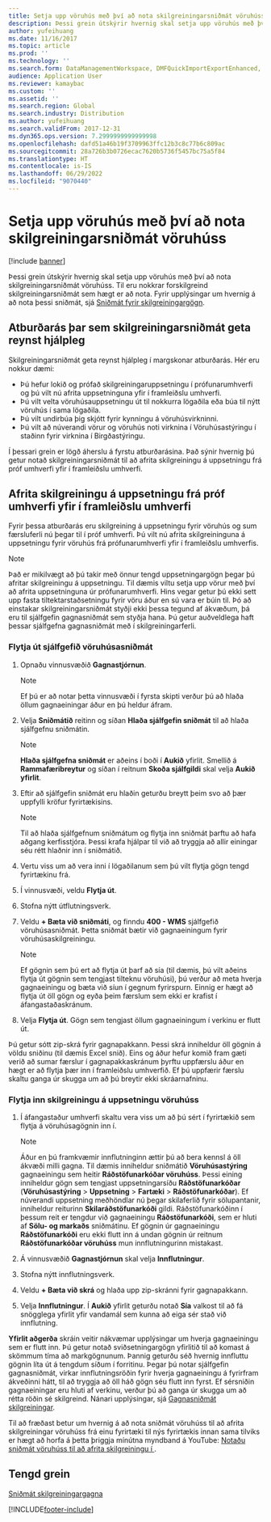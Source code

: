 ```yaml
---
title: Setja upp vöruhús með því að nota skilgreiningarsniðmát vöruhúss
description: Þessi grein útskýrir hvernig skal setja upp vöruhús með því að nota skilgreiningarsniðmát vöruhúss.
author: yufeihuang
ms.date: 11/16/2017
ms.topic: article
ms.prod: ''
ms.technology: ''
ms.search.form: DataManagementWorkspace, DMFQuickImportExportEnhanced, DMFDefinitionGroupTemplate, DMFEntityTemplateDefinitionLoadDialog
audience: Application User
ms.reviewer: kamaybac
ms.custom: ''
ms.assetid: ''
ms.search.region: Global
ms.search.industry: Distribution
ms.author: yufeihuang
ms.search.validFrom: 2017-12-31
ms.dyn365.ops.version: 7.2999999999999998
ms.openlocfilehash: dafd51a46b19f3709963ffc12b3c8c77b6c809ac
ms.sourcegitcommit: 28a726b3b0726ecac7620b5736f5457bc75a5f84
ms.translationtype: HT
ms.contentlocale: is-IS
ms.lasthandoff: 06/29/2022
ms.locfileid: "9070440"
---
```

# <a name="set-up-a-warehouse-by-using-a-warehouse-configuration-template"></a>Setja upp vöruhús með því að nota skilgreiningarsniðmát vöruhúss

[!include [banner](../includes/banner.md)]

Þessi grein útskýrir hvernig skal setja upp vöruhús með því að nota skilgreiningarsniðmát vöruhúss. Til eru nokkrar forskilgreind skilgreiningarsniðmát sem hægt er að nota. Fyrir upplýsingar um hvernig á að nota þessi sniðmát, sjá [Sniðmát fyrir skilgreiningargögn](../../fin-ops-core/dev-itpro/data-entities/configuration-data-templates.md).

## <a name="scenarios-where-configuration-templates-can-be-helpful"></a>Atburðarás þar sem skilgreiningarsniðmát geta reynst hjálpleg

Skilgreiningarsniðmát geta reynst hjálpleg í margskonar atburðarás. Hér eru nokkur dæmi:

- Þú hefur lokið og prófað skilgreiningaruppsetningu í prófunarumhverfi og þú vilt nú afrita uppsetninguna yfir í framleiðslu umhverfi.
- Þú vilt velta vöruhúsauppsetningu út til nokkurra lögaðila eða búa til nýtt vöruhús í sama lögaðila.
- Þú vilt undirbúa þig skjótt fyrir kynningu á vöruhúsvirkninni.
- Þú vilt að núverandi vörur og vöruhús noti virknina í Vöruhúsastýringu í staðinn fyrir virknina í Birgðastýringu.

Í þessari grein er lögð áherslu á fyrstu atburðarásina. Það sýnir hvernig þú getur notað skilgreiningarsniðmát til að afrita skilgreiningu á uppsetningu frá próf umhverfi yfir í framleiðslu umhverfi.

## <a name="copy-a-configuration-setup-from-a-test-environment-to-a-production-environment"></a>Afrita skilgreiningu á uppsetningu frá próf umhverfi yfir í framleiðslu umhverfi

Fyrir þessa atburðarás eru skilgreining á uppsetningu fyrir vöruhús og sum færsluferli nú þegar til í próf umhverfi. Þú vilt nú afrita skilgreininguna á uppsetningu fyrir vöruhús frá prófunarumhverfi yfir í framleiðslu umhverfis.

> [!NOTE]
> Það er mikilvægt að þú takir með önnur tengd uppsetningargögn þegar þú afritar skilgreiningu á uppsetningu. Til dæmis viltu setja upp vörur með því að afrita uppsetninguna úr prófunarumhverfi. Hins vegar getur þú ekki sett upp fasta tiltektarstaðsetningu fyrir vöru áður en sú vara er búin til. Þó að einstakar skilgreiningarsniðmát styðji ekki þessa tegund af ákvæðum, þá eru til sjálfgefin gagnasniðmát sem styðja hana. Þú getur auðveldlega haft þessar sjálfgefna gagnasniðmát með í skilgreiningarferli.

### <a name="export-a-default-warehouse-template"></a>Flytja út sjálfgefið vöruhúsasniðmát 

1. Opnaðu vinnusvæðið **Gagnastjórnun**.

    > [!NOTE]
    > Ef þú er að notar þetta vinnusvæði í fyrsta skipti verður þú að hlaða öllum gagnaeiningar áður en þú heldur áfram.

2. Velja **Sniðmátið** reitinn og síðan **Hlaða sjálfgefin sniðmát** til að hlaða sjálfgefnu sniðmátin.

    > [!NOTE]
    > **Hlaða sjálfgefna sniðmát** er aðeins í boði í **Aukið** yfirlit. Smellið á **Rammafæribreytur** og síðan í reitnum **Skoða sjálfgildi** skal velja **Aukið yfirlit**.

3. Eftir að sjálfgefin sniðmát eru hlaðin geturðu breytt þeim svo að þær uppfylli kröfur fyrirtækisins.

    > [!NOTE]
    > Til að hlaða sjálfgefnum sniðmátum og flytja inn sniðmát þarftu að hafa aðgang kerfisstjóra. Þessi krafa hjálpar til við að tryggja að allir einingar séu rétt hlaðnir inn í sniðmátið.

4. Vertu viss um að vera inni í lögaðilanum sem þú vilt flytja gögn tengd fyrirtækinu frá.
5. Í vinnusvæði, veldu **Flytja út**.
6. Stofna nýtt útflutningsverk.
7. Veldu **+ Bæta við sniðmáti**, og finndu **400 - WMS** sjálfgefið vöruhúsasniðmát. Þetta sniðmát bætir við gagnaeiningum fyrir vöruhúsaskilgreiningu.

    > [!NOTE]
    > Ef gögnin sem þú ert að flytja út þarf að sía (til dæmis, þú vilt aðeins flytja út gögnin sem tengjast tilteknu vöruhúsi), þú verður að meta hverja gagnaeiningu og bæta við síun í gegnum fyrirspurn. Einnig er hægt að flytja út öll gögn og eyða þeim færslum sem ekki er krafist í áfangastaðaskránum.

8. Velja **Flytja út**. Gögn sem tengjast öllum gagnaeiningum í verkinu er flutt út.

Þú getur sótt zip-skrá fyrir gagnapakkann. Þessi skrá inniheldur öll gögnin á völdu sniðinu (til dæmis Excel snið). Eins og áður hefur komið fram gæti verið að sumar færslur í gagnapakkaskránum þyrftu uppfærslu áður en hægt er að flytja þær inn í framleiðslu umhverfið. Ef þú uppfærir færslu skaltu ganga úr skugga um að þú breytir ekki skráarnafninu.

### <a name="import-a-warehouse-configuration-setup"></a>Flytja inn skilgreiningu á uppsetningu vöruhúss

1. Í áfangastaður umhverfi skaltu vera viss um að þú sért í fyrirtækið sem flytja á vöruhúsagögnin inn í.

    > [!NOTE]
    > Áður en þú framkvæmir innflutninginn ættir þú að bera kennsl á öll ákvæði milli gagna. Til dæmis inniheldur sniðmátið **Vöruhúsastýring** gagnaeiningu sem heitir **Ráðstöfunarkóðar vöruhúss**. Þessi eining inniheldur gögn sem tengjast uppsetningarsíðu **Ráðstöfunarkóðar** (**Vöruhúsastýring** > **Uppsetning** > **Fartæki** > **Ráðstöfunarkóðar**). Ef núverandi uppsetning meðhöndlar nú þegar skilaferlið fyrir sölupantanir, inniheldur reiturinn **Skilaráðstöfunarkóði** gildi. Ráðstöfunarkóðinn í þessum reit er tengdur við gagnaeiningu **Ráðstöfunarkóði**, sem er hluti af **Sölu- og markaðs** sniðmátinu. Ef gögnin úr gagnaeiningu **Ráðstöfunarkóði** eru ekki flutt inn á undan gögnin úr reitnum **Ráðstöfunarkóðar vöruhúss** mun innflutningurinn mistakast.

2. Á vinnusvæðið **Gagnastjórnun** skal velja **Innflutningur**.
3. Stofna nýtt innflutningsverk.
4. Veldu **+ Bæta við skrá** og hlaða upp zip-skránni fyrir gagnapakkann.
5. Velja **Innflutningur**. Í **Aukið** yfirlit geturðu notað **Sía** valkost til að fá snögglega yfirlit yfir vandamál sem kunna að eiga sér stað við innflutning.

**Yfirlit aðgerða** skráin veitir nákvæmar upplýsingar um hverja gagnaeiningu sem er flutt inn. Þú getur notað sviðsetningargögn yfirlitið til að komast á skömmum tíma að markgögnunum. Þannig geturðu séð hvernig innfluttu gögnin líta út á tengdum síðum í forritinu. Þegar þú notar sjálfgefin gagnasniðmát, virkar innflutningsröðin fyrir hverja gagnaeiningu á fyrirfram ákveðinni hátt, til að tryggja að öll háð gögn séu flutt inn fyrst. Ef sérsniðin gagnaeiningar eru hluti af verkinu, verður þú að ganga úr skugga um að rétta röðin sé skilgreind. Nánari upplýsingar, sjá [Gagnasniðmát skilgreiningar](../../fin-ops-core/dev-itpro/data-entities/configuration-data-templates.md).

Til að fræðast betur um hvernig á að nota sniðmát vöruhúss til að afrita skilgreiningar vöruhúss frá einu fyrirtæki til nýs fyrirtækis innan sama tilviks er hægt að horfa á þetta þriggja mínútna myndband á YouTube: [Notaðu sniðmát vöruhúss til að afrita skilgreiningu í ](https://www.youtube.com/watch?v=K2WIfFlqJYs).

## <a name="related-article"></a>Tengd grein

[Sniðmát skilgreiningargagna](../../fin-ops-core/dev-itpro/data-entities/configuration-data-templates.md)


[!INCLUDE[footer-include](../../includes/footer-banner.md)]
